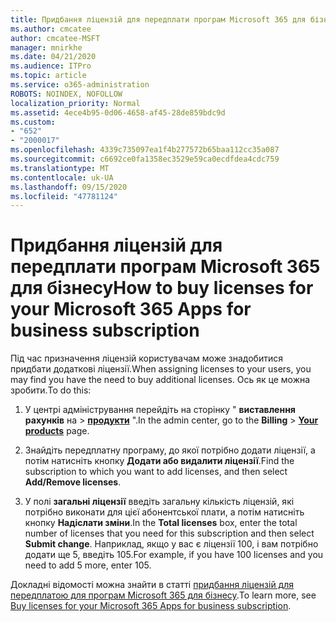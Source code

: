 ```yaml
---
title: Придбання ліцензій для передплати програм Microsoft 365 для бізнесу
ms.author: cmcatee
author: cmcatee-MSFT
manager: mnirkhe
ms.date: 04/21/2020
ms.audience: ITPro
ms.topic: article
ms.service: o365-administration
ROBOTS: NOINDEX, NOFOLLOW
localization_priority: Normal
ms.assetid: 4ece4b95-0d06-4658-af45-28de859bdc9d
ms.custom:
- "652"
- "2000017"
ms.openlocfilehash: 4339c735097ea1f4b277572b65baa112cc35a087
ms.sourcegitcommit: c6692ce0fa1358ec3529e59ca0ecdfdea4cdc759
ms.translationtype: MT
ms.contentlocale: uk-UA
ms.lasthandoff: 09/15/2020
ms.locfileid: "47781124"
---
```

# <a name="how-to-buy-licenses-for-your-microsoft-365-apps-for-business-subscription"></a><span data-ttu-id="daad6-102">Придбання ліцензій для передплати програм Microsoft 365 для бізнесу</span><span class="sxs-lookup"><span data-stu-id="daad6-102">How to buy licenses for your Microsoft 365 Apps for business subscription</span></span>

<span data-ttu-id="daad6-103">Під час призначення ліцензій користувачам може знадобитися придбати додаткові ліцензії.</span><span class="sxs-lookup"><span data-stu-id="daad6-103">When assigning licenses to your users, you may find you have the need to buy additional licenses.</span></span> <span data-ttu-id="daad6-104">Ось як це можна зробити.</span><span class="sxs-lookup"><span data-stu-id="daad6-104">To do this:</span></span>
  
1. <span data-ttu-id="daad6-105">У центрі адміністрування перейдіть на сторінку " **виставлення рахунків** на \> **[продукти](https://go.microsoft.com/fwlink/p/?linkid=842054)** ".</span><span class="sxs-lookup"><span data-stu-id="daad6-105">In the admin center, go to the **Billing** \> **[Your products](https://go.microsoft.com/fwlink/p/?linkid=842054)** page.</span></span>

2. <span data-ttu-id="daad6-106">Знайдіть передплатну програму, до якої потрібно додати ліцензії, а потім натисніть кнопку **Додати або видалити ліцензії**.</span><span class="sxs-lookup"><span data-stu-id="daad6-106">Find the subscription to which you want to add licenses, and then select **Add/Remove licenses**.</span></span>

3. <span data-ttu-id="daad6-107">У полі **загальні ліцензії** введіть загальну кількість ліцензій, які потрібно виконати для цієї абонентської плати, а потім натисніть кнопку **Надіслати зміни**.</span><span class="sxs-lookup"><span data-stu-id="daad6-107">In the **Total licenses** box, enter the total number of licenses that you need for this subscription and then select **Submit change**.</span></span> <span data-ttu-id="daad6-108">Наприклад, якщо у вас є ліцензії 100, і вам потрібно додати ще 5, введіть 105.</span><span class="sxs-lookup"><span data-stu-id="daad6-108">For example, if you have 100 licenses and you need to add 5 more, enter 105.</span></span>

<span data-ttu-id="daad6-109">Докладні відомості можна знайти в статті [придбання ліцензій для передплатою для програм Microsoft 365 для бізнесу](https://docs.microsoft.com/microsoft-365/commerce/licenses/buy-licenses).</span><span class="sxs-lookup"><span data-stu-id="daad6-109">To learn more, see [Buy licenses for your Microsoft 365 Apps for business subscription](https://docs.microsoft.com/microsoft-365/commerce/licenses/buy-licenses).</span></span>